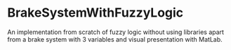 # BrakeSystemWithFuzzyLogic
An implementation from scratch of fuzzy logic without using libraries apart from a brake system with 3 variables and visual presentation with MatLab.
